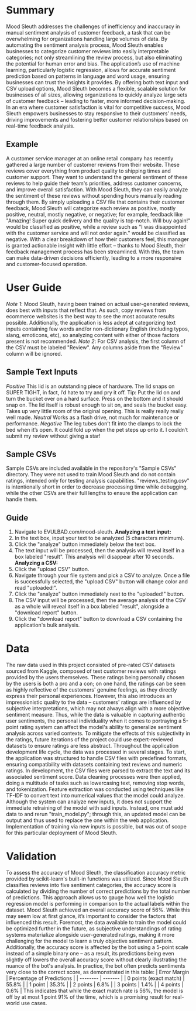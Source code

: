 # Summary
Mood Sleuth addresses the challenges of inefficiency and inaccuracy in manual sentiment analysis of customer feedback, a task that can be overwhelming for organizations handling large volumes of data. By automating the sentiment analysis process, Mood Sleuth enables businesses to categorize customer reviews into easily interpretable categories; not only streamlining the review process, but also eliminating the potential for human error and bias. The application’s use of machine learning, particularly logistic regression, allows for accurate sentiment prediction based on patterns in language and word usage, ensuring businesses can trust the insights it provides.
By offering both text input and CSV upload options, Mood Sleuth becomes a flexible, scalable solution for businesses of all sizes, allowing organizations to quickly analyze large sets of customer feedback – leading to faster, more informed decision-making. In an era where customer satisfaction is vital for competitive success, Mood Sleuth empowers businesses to stay responsive to their customers’ needs, driving improvements and fostering better customer relationships based on real-time feedback analysis.
## Example
A customer service manager at an online retail company has recently gathered a large number of customer reviews from their website. These reviews cover everything from product quality to shipping times and customer support. They want to understand the general sentiment of these reviews to help guide their team's priorities, address customer concerns, and improve overall
satisfaction.
With Mood Sleuth, they can easily analyze the sentiment of these reviews without spending hours manually reading through them. By simply uploading a CSV file that contains their customer feedback, Mood Sleuth will categorize each review as positive, mostly positive, neutral, mostly negative, or negative; for example, feedback like "Amazing! Super quick delivery and the quality is top-notch. Will buy again!" would be classified as positive, while a review such as "I was disappointed with the customer service and will not order again." would be classified as negative.
With a clear breakdown of how their customers feel, this manager is granted actionable insight with little effort – thanks to Mood Sleuth, their feedback management process has been streamlined. With this, the team can make data-driven decisions efficiently, leading to a more responsive and customer-focused operation.

# User Guide
_Note 1_: Mood Sleuth, having been trained on actual user-generated reviews, does best with inputs that reflect that. As such, copy reviews from ecommerce websites is the best way to see the most accurate results possible. Additionally, the application is less adept at categorizing text inputs containing few words and/or non-dictionary English (including typos, slang, emoticons, etc), so analyzing content with either of those factors present is not recommended.
_Note 2_: For CSV analysis, the first column of the CSV must be labeled "Review". Any columns aside from the "Review" column will be ignored.
## Sample Text Inputs
_Positive_
This lid is an outstanding piece of hardware. The lid snaps on SUPER TIGHT, in fact, I’d hate to try and pry it off. Tip: Put the lid on and turn the bucket over on a hard surface. Press on the bottom and it should snap on. The lid itself is robust enough to sit on, and seals the bucket easy. Takes up very little room of the original opening. This is really really really well made.
_Neutral_
Works as a flash drive, not much for maintenance or performance.
_Negative_
The leg tubes don’t fit into the clamps to lock the bed when it’s open. It could fold up when the pet steps up onto it. I couldn’t submit my review without giving a star!
## Sample CSVs
Sample CSVs are included available in the repository's "Sample CSVs" directory. They were not used to train Mood Sleuth and do not contain ratings, intended only for testing analysis capabilities. "reviews_testing.csv" is intentionally short in order to decrease processing time while debugging, while the other CSVs are their full lengths to ensure the application can handle them.
## Guide
1. Navigate to EVULBAD.com/mood-sleuth.
**Analyzing a text input:**
2. In the text box, input your text to be analyzed (5 characters minimum).
3. Click the "analyze" button immediately below the text box.
4. The text input will be processed, then the analysis will reveal itself in a box labeled
"result". This analysis will disappear after 10 seconds.
**Analyzing a CSV:**
5. Click the "upload CSV" button.
6. Navigate through your file system and pick a CSV to analyze. Once a file is successfully
selected, the "upload CSV" button will change color and read "uploaded!".
7. Click the "analyze" button immediately next to the "uploaded!" button.
8. The CSV input will be processed, then the average analysis of the CSV as a whole will
reveal itself in a box labeled "result", alongside a "download report" button.
9. Click the "download report" button to download a CSV containing the application's bulk
analysis.

# Data
The raw data used in this project consisted of pre-rated CSV datasets sourced from Kaggle, composed of text customer reviews with ratings provided by the users themselves. These ratings being personally chosen by the users is both a pro and a con; on one hand, the ratings can be seen as highly reflective of the customers' genuine feelings, as they directly express their personal experiences. However, this also introduces an impressionistic quality to the data – customers' ratings are influenced by subjective interpretations, which may not always align with a more objective sentiment measure. Thus, while the data is valuable in capturing authentic user sentiments, the personal individuality when it comes to portraying a 5-point rating system can affect the model's ability to generalize sentiment analysis across varied contexts. To mitigate the effects of this subjectivity in the ratings, future iterations of the project could use expert-reviewed datasets to ensure ratings are less abstract.
Throughout the application development life cycle, the data was processed in several stages. To start, the application was structured to handle CSV files with predefined formats, ensuring compatibility with datasets containing text reviews and numeric ratings. In development, the CSV files were parsed to extract the text and its associated sentiment score. Data cleaning processes were then applied, doing a multitude of tasks such as lowercasing text, removing stop words, and tokenization. Feature extraction was conducted using techniques like TF-IDF to convert text into numerical values that the model could analyze. Although the system can analyze new inputs, it does not support the immediate retraining of the model with said inputs. Instead, one must add data to and rerun "train_model.py"; through this, an updated model can be output and thus used to replace the one within the web application. Implementation of training via new inputs is possible, but was out of scope for this particular deployment of Mood Sleuth.

# Validation
To assess the accuracy of Mood Sleuth, the classification accuracy metric provided by scikit-learn's built-in functions was utilized. Since Mood Sleuth classifies reviews into five sentiment categories, the accuracy score is calculated by dividing the number of correct predictions by the total number of predictions. This approach allows us to gauge how well the logistic regression model is performing in comparison to the actual labels within the dataset.
Mood Sleuth achieved an overall accuracy score of 56%. While this may seem low at first glance, it’s important to consider the factors that influenced this result. Foremost, the data available to train the model could be optimized further in the future, as subjective understandings of rating systems materialize alongside user-generated ratings, making it more challenging for the model to learn a truly objective sentiment pattern. Additionally, the accuracy score is affected by the bot using a 5-point scale instead of a simple binary one – as a result, its predictions being even slightly off lowers the overall accuracy score without clearly illustrating the nuance of the bot's analysis. In practice, the bot often predicts sentiments very close to the correct score, as demonstrated in this table:
| Error Margin    | Percentage of Predictions |
| -------- | ------- |
| 0 points (exact match) | 55.8% |
| 1 point | 35.3% |
| 2 points | 6.8% |
| 3 points | 1.4% |
| 4 points | 0.6% |
This indicates that while the exact match rate is 56%, the model is off by at most 1 point 91% of the time, which is a promising result for real-world use cases.
